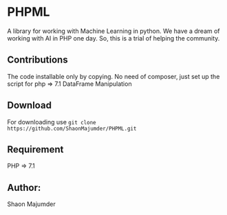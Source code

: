 # PHPML
A library for working with Machine Learning in python. We have a dream of working with AI in PHP one day. So, this is a trial of helping the community.
## Contributions
The code installable only by copying.
No need of composer, just set up the script for php => 7.1
DataFrame Manipulation
## Download
For downloading use 
       `git clone https://github.com/ShaonMajumder/PHPML.git` 
## Requirement
PHP => 7.1
## Author:
Shaon Majumder
